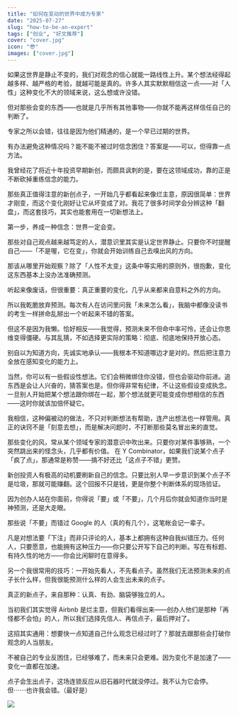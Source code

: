 ```yaml
---
title: "如何在变动的世界中成为专家"
date: "2025-07-27"
slug: "how-to-be-an-expert"
tags: ["创业", "好文推荐"]
cover: "cover.jpg"
icon: "😎"
images: ["cover.jpg"]
---
```

如果这世界是静止不变的，我们对观念的信心就能一路线性上升。某个想法经得起越多样、越严格的考验，就越可能是真的。许多人其实默默相信这一点——对「人性」这种变化不大的领域来说，这么想或许没错。



但对那些会变的东西——也就是几乎所有其他事物——你就不能再这样信任自己的判断了。



专家之所以会错，往往是因为他们精通的，是一个早已过期的世界。



有办法避免这种情况吗？能不能不被过时信念困住？答案是——可以，但得靠一点方法。



我曾经花了将近十年投资早期新创，而颇具讽刺的是，要在这领域成功，靠的正是不断砍掉重练信念的能力。



那些真正值得注意的新创点子，一开始几乎都看起来像烂主意，原因很简单：世界才刚变，而这个变化刚好让它从坏变成了对。我花了很多时间学会分辨这种「翻盘」，而这套技巧，其实也能套用在一切新想法上。



第一步，养成一种信念：世界一定会变。



那些对自己观点越来越笃定的人，潜意识里其实是认定世界静止。只要你不时提醒自己——「不是喔，它在变」，你就会开始训练自己去嗅出风的方向。



那该从哪里开始观察？除了「人性不太变」这条中等实用的原则外，很抱歉，变化这东西基本上没办法准确预测。



听起来像废话，但很重要：真正重要的变化，几乎从来都来自意料之外的方向。



所以我乾脆放弃预测。每次有人在访问里问我「未来怎么看」，我脑中都像没读书的考生一样拼命乱掰出一个听起来不错的答案。



但这不是因为我懒。恰好相反——我觉得，预测未来不但命中率可怜，还会让你思维变得僵硬。与其乱猜，不如选择更实际的策略：彻底、彻底地保持开放心态。



别自以为知道方向，先诚实地承认——我根本不知道哪边才是对的。然后把注意力全放在感知变化的能力上。



当然，你可以有一些假设性想法。它们会稍微绑住你没错，但也会驱动你前进。追东西是会让人兴奋的，猜答案也是。但你得非常有纪律，不让这些假设变成执念。
一旦别人开始把某个想法跟你绑在一起，那个想法就更可能变成你想相信的东西——这时你就该加倍怀疑它。



我相信，这种偏被动的做法，不只对判断想法有帮助，连产出想法也一样管用。真正的诀窍不是「刻意去想」，而是解决问题时，不打断那些莫名冒出来的直觉。



那些变化的风，常从某个领域专家的潜意识中吹出来。只要你对某件事够熟，一个突然跳出来的怪念头，几乎都有价值。
在 Y Combinator，如果我们说某个点子「疯了点」，那通常是称赞——搞不好还比「这点子不错」更赞。



新创投资人有极高的动机要刷新自己的信念。只要比别人早一步意识到某个点子不是垃圾，那就可能赚翻。这个回报不只是钱，更是你整个判断体系的现场验证。



因为创办人站在你面前，你得说「要」或「不要」，几个月后你就会知道你当时是神预测，还是大走眼。



那些说「不要」而错过 Google 的人（真的有几个），这笔帐会记一辈子。



凡是对想法要「下注」而非只评论的人，基本上都拥有这种自我纠错压力。任何人，只要愿意，也能拥有这种压力——你只要公开写下自己的判断。写在有标题、有持久性的地方——你会比闲聊时在意得多。



另一个我很常用的技巧：一开始先看人，不先看点子。虽然我们无法预测未来的点子长什么样，但我很能预测什么样的人会生出未来的点子。



真正的新点子，来自那种：认真、有劲、脑袋够独立的人。



当初我们其实觉得 Airbnb 是烂主意，但我们看得出来——创办人他们是那种「再怪都不会怕」的人，所以我们选择先信人、再信点子，最后押对了。



这招其实通用：想要快一点知道自己什么观念已经过时了？那就去跟那些会打破你观念的人当朋友。



不被自己的专业反困住，已经够难了，而未来只会更难。因为变化不是加速了——变化一直都在加速。



点子会生出点子，这场连锁反应从旧石器时代就没停过。我不认为它会停。
但⋯⋯也许我会错。（最好是）




![](https://prod-files-secure.s3.us-west-2.amazonaws.com/112d0858-5090-4d34-a606-b75eb8d65fd2/46476355-9cf3-4e99-9b7a-3531bc426380/1000202064.png?X-Amz-Algorithm=AWS4-HMAC-SHA256&X-Amz-Content-Sha256=UNSIGNED-PAYLOAD&X-Amz-Credential=ASIAZI2LB4662KWMUC4H%2F20250902%2Fus-west-2%2Fs3%2Faws4_request&X-Amz-Date=20250902T130903Z&X-Amz-Expires=3600&X-Amz-Security-Token=IQoJb3JpZ2luX2VjEMT%2F%2F%2F%2F%2F%2F%2F%2F%2F%2FwEaCXVzLXdlc3QtMiJHMEUCIQCXEE22kf2zpcspY5AefcfFjx8MVu7LJT6PYA4o%2B2LTzQIgMbzwPImPyVEtjhi8xU5G5h%2FC1i1Kv%2BbaeOWCxnpp61Qq%2FwMILRAAGgw2Mzc0MjMxODM4MDUiDPhe2ibQJZya0i8WhCrcAwXy3UlLCXbGtIpKar3s1H0EEnt8bnLZ6jWwaV8fEMj%2BNRfim15x5qIqJLezDev7jeIic%2FWwj51gsCRy5c62oTKsk1%2FpKDRLx%2BJHw2Njh7EBWkHjiJazIIOZk7SwMaMBH6YBMBTab6gspKEdGbwyQ%2BejWvi12JjsSY6iRSFESzTYa4wKCgQSGMppYEJTjVUdVdC%2FftJWDT6lytXbrwsWf%2Baf7JheubYXjAhRPlD8h4HzSRSbRKP4nxyyqJxhSbINe7UkkJL2GX7ZQCTdY93xfwhErpCqMZ%2Br36bConAGl%2FGjcdlGJqYR%2BHENGpsGoE0fnwNZSATFZS%2BwSaK5A%2BZ3kpYF8rJm9VG%2B5IVDanieCcatigC0XQmezqm%2FEcVIrplwOSIQW7Gty%2BtlMZrL6tzMYRYMntJ9Jo7PScCuznr26XN4xChG%2BcfqgAnaqRCeqnKfqAnxWy8RKV4Ezdn8PC4zxQEzTRJwIh4SatW8cbgd2AQIzd9nezbV%2BwBZ2RJJjyKZEPGs4Bwp5ZGN01qv5IB5JQbDHUKWiDMtq7WYH6fCXnOB37i4fWAN6sp3mUCqsoFNhXK9km%2FUX%2F25Li5wljIMVcSZucXshXdfN1Vh87VsAX2KdsrLwu2LEVCaj70vMLLA28UGOqUB2wluI4pNWjhem%2BWxlXmKxDzhC3qoyr1Oa8TaSPtBXGRkn6U5D6i59tXx7IG91kofrD1nyku8DtYPxXz1ne2adAJg27zoOXPRgkleUouJxZlLOYyyN1Uu%2B1ts%2Bl1NXp1iLxYHC2Jquu%2FlSOgjX%2FQtfNLiMyWBN5%2FpWhSlTVmNptgL%2BDqJTfTcjZObRjWo0guxgrCfqlk169VOVHZTYSMnQgeQi1Wl&X-Amz-Signature=9f89d678708340a2b75784da7efb3238c6823394fceac97ec806929d2e0d8302&X-Amz-SignedHeaders=host&x-amz-checksum-mode=ENABLED&x-id=GetObject)

